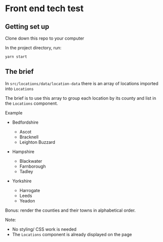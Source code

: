 # Front end tech test

## Getting set up

Clone down this repo to your computer

In the project directory, run:

`yarn start`

## The brief

In `src/locations/data/location-data` there is an array of locations imported into `Locations`

The brief is to use this array to group each location by its county and list in the `Locations` component.

Example

- Bedfordshire

  - Ascot
  - Bracknell
  - Leighton Buzzard

- Hampshire

  - Blackwater
  - Farnborough
  - Tadley

- Yorkshire
  - Harrogate
  - Leeds
  - Yeadon

Bonus: render the counties and their towns in alphabetical order.

Note:

- No styling/ CSS work is needed
- The `Locations` component is already displayed on the page
